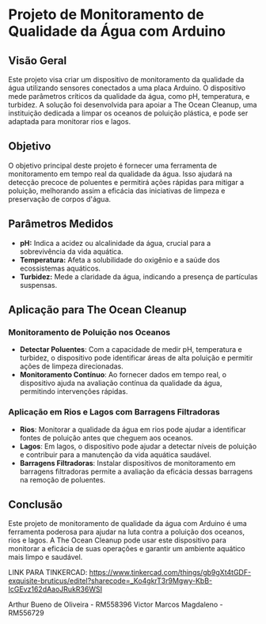 # Projeto de Monitoramento de Qualidade da Água com Arduino

## Visão Geral

Este projeto visa criar um dispositivo de monitoramento da qualidade da água utilizando sensores conectados a uma placa Arduino. O dispositivo mede parâmetros críticos da qualidade da água, como pH, temperatura, e turbidez. A solução foi desenvolvida para apoiar a The Ocean Cleanup, uma instituição dedicada a limpar os oceanos de poluição plástica, e pode ser adaptada para monitorar rios e lagos.

## Objetivo

O objetivo principal deste projeto é fornecer uma ferramenta de monitoramento em tempo real da qualidade da água. Isso ajudará na detecção precoce de poluentes e permitirá ações rápidas para mitigar a poluição, melhorando assim a eficácia das iniciativas de limpeza e preservação de corpos d'água.

## Parâmetros Medidos

- **pH:** Indica a acidez ou alcalinidade da água, crucial para a sobrevivência da vida aquática.
- **Temperatura:** Afeta a solubilidade do oxigênio e a saúde dos ecossistemas aquáticos.
- **Turbidez:** Mede a claridade da água, indicando a presença de partículas suspensas.


## Aplicação para The Ocean Cleanup


### Monitoramento de Poluição nos Oceanos
- **Detectar Poluentes**: Com a capacidade de medir pH, temperatura e turbidez, o dispositivo pode identificar áreas de alta poluição e permitir ações de limpeza direcionadas.
- **Monitoramento Contínuo**: Ao fornecer dados em tempo real, o dispositivo ajuda na avaliação contínua da qualidade da água, permitindo intervenções rápidas.

### Aplicação em Rios e Lagos com Barragens Filtradoras
- **Rios**: Monitorar a qualidade da água em rios pode ajudar a identificar fontes de poluição antes que cheguem aos oceanos.
- **Lagos**: Em lagos, o dispositivo pode ajudar a detectar níveis de poluição e contribuir para a manutenção da vida aquática saudável.
- **Barragens Filtradoras**: Instalar dispositivos de monitoramento em barragens filtradoras permite a avaliação da eficácia dessas barragens na remoção de poluentes.

## Conclusão

Este projeto de monitoramento de qualidade da água com Arduino é uma ferramenta poderosa para ajudar na luta contra a poluição dos oceanos, rios e lagos. A The Ocean Cleanup pode usar este dispositivo para monitorar a eficácia de suas operações e garantir um ambiente aquático mais limpo e saudável.



LINK PARA TINKERCAD: https://www.tinkercad.com/things/gb9gXt4tGDF-exquisite-bruticus/editel?sharecode=_Ko4gkrT3r9Mgwy-KbB-IcGEvz162dAaoJRukR36WSI

Arthur Bueno de Oliveira - RM558396
Victor Marcos Magdaleno - RM556729
